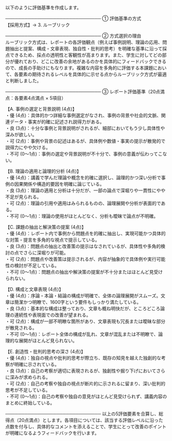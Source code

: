以下のように評価基準を作成します。

──────────────────────────────
① 評価基準の方式  
【採用方式】→ 3. ルーブリック

──────────────────────────────
② 方式選択の理由  
ルーブリック方式は、レポートの各評価観点（例えば事例説明、理論の応用、問題抽出と提案、構成・文章表現、独自性・批判的思考）を明確な基準に沿って採点できるため、採点の透明性と客観性が高まります。また、学生に対してどの部分が優れており、どこに改善の余地があるのかを具体的にフィードバックできるので、成長の手助けにもなります。複雑な内容を多角的に評価する本課題において、各要素の期待されるレベルを具体的に示せる点からルーブリック方式が最適と判断しました。

──────────────────────────────
③ レポート評価基準（20点満点：各要素4点満点 × 5項目）  

【A. 事例の選定と背景説明 (4点)】  
・優 (4点)：具体的かつ詳細な事例選定がなされ、事例の背景や社会的文脈、関連データ・事実が的確に記述され説得力がある。  
・良 (3点)：十分な事例と背景説明がされるが、細部においてもう少し具体性や深みが欲しい。  
・可 (2点)：事例や背景の記述はあるが、具体例や数値・事実の提示が散発的で説得力にやや欠ける。  
・不可 (0～1点)：事例の選定や背景説明が不十分で、事例の意義が伝わってこない。

【B. 理論の適用と論理的分析 (4点)】  
・優 (4点)：講義で学んだ理論や概念を的確に選択し、論理的かつ深い分析で事例の因果関係や構造的要因を明確に論じている。  
・良 (3点)：理論の適用と分析は十分だが、一部の論点で深堀りや一貫性にやや不足が見られる。  
・可 (2点)：理論の引用や適用はみられるものの、論理展開や分析が表面的である。  
・不可 (0～1点)：理論の使用がほとんどなく、分析も曖昧で論点が不明確。

【C. 課題の抽出と解決策の提案 (4点)】  
・優 (4点)：レポート内で事例から問題点を的確に抽出し、実現可能かつ具体的な対策・提言を多角的な視点で提示している。  
・良 (3点)：問題点の抽出と改善策の提示はなされているが、具体性や多角的検討の点でさらに深堀りが可能。  
・可 (2点)：問題点や改善策は提示されるが、内容が抽象的で具体例や実行可能性の検討が不足している。  
・不可 (0～1点)：問題点の抽出や解決策の提案が不十分またはほとんど見受けられない。

【D. 構成と文章表現 (4点)】  
・優 (4点)：序論・本論・結論の構成が明確で、全体の論理展開がスムーズ。文章は簡潔かつ明瞭で、1600字という要件もしっかり満たしている。  
・良 (3点)：基本的な構成は整っており、文章も概ね明快だが、ところどころ論理の連続性や表現面での改善が望まれる。  
・可 (2点)：構成が一部不明瞭な箇所があり、文章表現も冗長または曖昧な部分が散見される。  
・不可 (0～1点)：レポート全体の構成が乱れ、文章が混乱または不明瞭で、論理的な展開がほとんど見られない。

【E. 創造性・批判的思考の深さ (4点)】  
・優 (4点)：独自の視点や批判的思考が際立ち、既存の知見を越えた独創的な考察が明確に示されている。  
・良 (3点)：自己の考察が適切に表現されるが、独創性や掘り下げにおいてさらに深みが求められる。  
・可 (2点)：自己の考察や独自の視点が断片的に示されるに留まり、深い批判的思考が不足している。  
・不可 (0～1点)：自己の考察や独自の意見がほとんど見受けられず、講義内容のまとめに終始している。

──────────────────────────────
以上の5評価要素を合算し、総得点（20点満点）とします。各項目については、該当する評価レベルに沿った点数を付与し、具体的なコメントを添えることで、学生にとって改善のポイントが明確になるようフィードバックを行います。